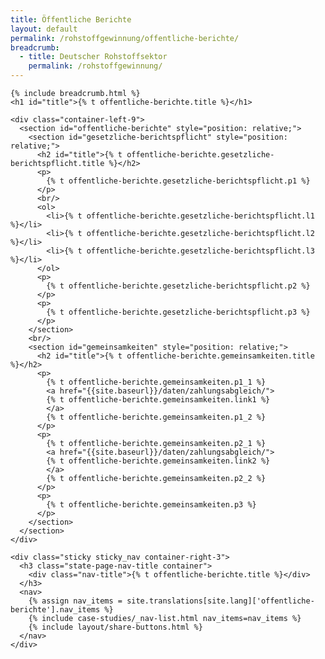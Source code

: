 ```yaml
---
title: Öffentliche Berichte
layout: default
permalink: /rohstoffgewinnung/offentliche-berichte/
breadcrumb:
  - title: Deutscher Rohstoffsektor
    permalink: /rohstoffgewinnung/
---
```

<link rel="stylesheet" type="text/css" href="{{ site.baseurl_root }}/css/slick-theme.css"/>
<link rel="stylesheet" type="text/css" href="//cdn.jsdelivr.net/jquery.slick/1.6.0/slick.css"/>

<main class="container-page-wrapper layout-state-pages">
  <section class="container" style="position: relative;">

    {% include breadcrumb.html %}
    <h1 id="title">{% t offentliche-berichte.title %}</h1>

    <div class="container-left-9">
      <section id="offentliche-berichte" style="position: relative;">
        <section id="gesetzliche-berichtspflicht" style="position: relative;">
          <h2 id="title">{% t offentliche-berichte.gesetzliche-berichtspflicht.title %}</h2>
          <p>
            {% t offentliche-berichte.gesetzliche-berichtspflicht.p1 %}
          </p>
          <br/>
          <ol>
            <li>{% t offentliche-berichte.gesetzliche-berichtspflicht.l1 %}</li>
            <li>{% t offentliche-berichte.gesetzliche-berichtspflicht.l2 %}</li>
            <li>{% t offentliche-berichte.gesetzliche-berichtspflicht.l3 %}</li>
          </ol>
          <p>
            {% t offentliche-berichte.gesetzliche-berichtspflicht.p2 %}
          </p>
          <p>
            {% t offentliche-berichte.gesetzliche-berichtspflicht.p3 %}
          </p>
        </section>
        <br/>
        <section id="gemeinsamkeiten" style="position: relative;">
          <h2 id="title">{% t offentliche-berichte.gemeinsamkeiten.title %}</h2>
          <p>
            {% t offentliche-berichte.gemeinsamkeiten.p1_1 %}
            <a href="{{site.baseurl}}/daten/zahlungsabgleich/">
            {% t offentliche-berichte.gemeinsamkeiten.link1 %}
            </a>
            {% t offentliche-berichte.gemeinsamkeiten.p1_2 %}
          </p>
          <p>
            {% t offentliche-berichte.gemeinsamkeiten.p2_1 %}
            <a href="{{site.baseurl}}/daten/zahlungsabgleich/">
            {% t offentliche-berichte.gemeinsamkeiten.link2 %}
            </a>
            {% t offentliche-berichte.gemeinsamkeiten.p2_2 %}
          </p>
          <p>
            {% t offentliche-berichte.gemeinsamkeiten.p3 %}
          </p>
        </section>
      </section>
    </div>

    <div class="sticky sticky_nav container-right-3">
      <h3 class="state-page-nav-title container">
        <div class="nav-title">{% t offentliche-berichte.title %}</div>
      </h3>
      <nav>
        {% assign nav_items = site.translations[site.lang]['offentliche-berichte'].nav_items %}
        {% include case-studies/_nav-list.html nav_items=nav_items %}
        {% include layout/share-buttons.html %}
      </nav>
    </div>
  </section>
</main>

<script src="https://ajax.googleapis.com/ajax/libs/jquery/1.12.4/jquery.min.js"></script>
<script type="text/javascript" src="//cdn.jsdelivr.net/jquery.slick/1.6.0/slick.min.js"></script>
<script type="text/javascript" src="{{ site.baseurl_root }}/js/lib/static.min.js" charset="utf-8"></script>
